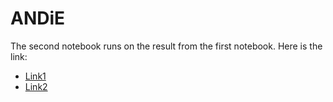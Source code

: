 # ANDiE

The second notebook runs on the result from the first notebook. Here is the link: 
* [Link1](url)
* [Link2](url)
